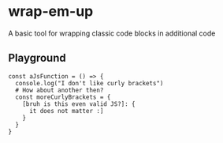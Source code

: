 # wrap-em-up

A basic tool for wrapping classic code blocks in additional code 

## Playground

```
const aJsFunction = () => {
  console.log("I don't like curly brackets")
  # How about another then?
  const moreCurlyBrackets = {
    [bruh is this even valid JS?]: {
      it does not matter :]
    }
  }
}
```
